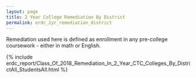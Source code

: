 ```yaml
---
layout: page
title: 2 Year College Remediation By District
permalink: erdc_2yr_remediation_district
---
```



Remediation used here is defined as enrollment in any pre-college coursework - either in math or English.

{% include erdc_report/Class_Of_2018_Remediation_In_2_Year_CTC_Colleges_By_DistrictAll_StudentsAll.html %}

